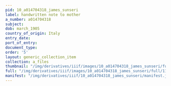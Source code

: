 ```yaml
---
pid: 10_a014704318_james_sunseri
label: handwritten note to mother
a_number: a014704318
subject:
dob: march_1905
country_of_origin: Italy
entry_date:
port_of_entry:
document_type:
order: '5'
layout: generic_collection_item
collection: a_files
thumbnail: "/img/derivatives/iiif/images/10_a014704318_james_sunseri/full/250,/0/default.jpg"
full: "/img/derivatives/iiif/images/10_a014704318_james_sunseri/full/1140,/0/default.jpg"
manifest: "/img/derivatives/iiif/10_a014704318_james_sunseri/manifest.json"
---
```

